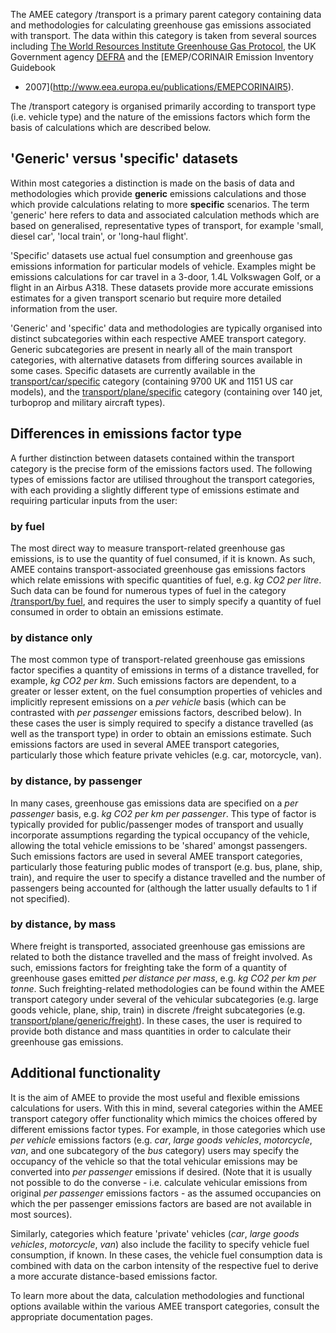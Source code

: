 The AMEE category /transport is a primary parent category containing
data and methodologies for calculating greenhouse gas emissions
associated with transport. The data within this category is taken from
several sources including [The World Resources Institute Greenhouse Gas
Protocol](http://www.ghgprotocol.org/calculation-tools/all-tools), the
UK Government agency
[DEFRA](http://www.defra.gov.uk/environment/business/reporting/conversion-factors.htm)
and the [EMEP/CORINAIR Emission Inventory Guidebook
- 2007](http://www.eea.europa.eu/publications/EMEPCORINAIR5).

The /transport category is organised primarily according to transport
type (i.e. vehicle type) and the nature of the emissions factors which
form the basis of calculations which are described below.

## 'Generic' versus 'specific' datasets

Within most categories a distinction is made on the basis of data and
methodologies which provide **generic** emissions calculations and those
which provide calculations relating to more **specific** scenarios. The
term 'generic' here refers to data and associated calculation methods
which are based on generalised, representative types of transport, for
example 'small, diesel car', 'local train', or 'long-haul flight'.

'Specific' datasets use actual fuel consumption and greenhouse gas
emissions information for particular models of vehicle. Examples might
be emissions calculations for car travel in a 3-door, 1.4L Volkswagen
Golf, or a flight in an Airbus A318. These datasets provide more
accurate emissions estimates for a given transport scenario but require
more detailed information from the user.

'Generic' and 'specific' data and methodologies are typically organised
into distinct subcategories within each respective AMEE transport
category. Generic subcategories are present in nearly all of the main
transport categories, with alternative datasets from differing sources
available in some cases. Specific datasets are currently available in
the [transport/car/specific](Specific_car_transport) category
(containing 9700 UK and 1151 US car models), and the
[transport/plane/specific](Specific_plane_transport) category
(containing over 140 jet, turboprop and military aircraft types).

## Differences in emissions factor type

A further distinction between datasets contained within the transport
category is the precise form of the emissions factors used. The
following types of emissions factor are utilised throughout the
transport categories, with each providing a slightly different type of
emissions estimate and requiring particular inputs from the user:

### by fuel

The most direct way to measure transport-related greenhouse gas
emissions, is to use the quantity of fuel consumed, if it is known. As
such, AMEE contains transport-associated greenhouse gas emissions
factors which relate emissions with specific quantities of fuel, e.g.
*kg CO2 per litre*. Such data can be found for numerous types of fuel in
the category [/transport/by fuel](Transport_fuel), and requires the user
to simply specify a quantity of fuel consumed in order to obtain an
emissions estimate.

### by distance only

The most common type of transport-related greenhouse gas emissions
factor specifies a quantity of emissions in terms of a distance
travelled, for example, *kg CO2 per km*. Such emissions factors are
dependent, to a greater or lesser extent, on the fuel consumption
properties of vehicles and implicitly represent emissions on a *per
vehicle* basis (which can be contrasted with *per passenger* emissions
factors, described below). In these cases the user is simply required to
specify a distance travelled (as well as the transport type) in order to
obtain an emissions estimate. Such emissions factors are used in several
AMEE transport categories, particularly those which feature private
vehicles (e.g. car, motorcycle, van).

### by distance, by passenger

In many cases, greenhouse gas emissions data are specified on a *per
passenger* basis, e.g. *kg CO2 per km per passenger*. This type of
factor is typically provided for public/passenger modes of transport and
usually incorporate assumptions regarding the typical occupancy of the
vehicle, allowing the total vehicle emissions to be 'shared' amongst
passengers. Such emissions factors are used in several AMEE transport
categories, particularly those featuring public modes of transport (e.g.
bus, plane, ship, train), and require the user to specify a distance
travelled and the number of passengers being accounted for (although the
latter usually defaults to 1 if not specified).

### by distance, by mass

Where freight is transported, associated greenhouse gas emissions are
related to both the distance travelled and the mass of freight involved.
As such, emissions factors for freighting take the form of a quantity of
greenhouse gases emitted *per distance* *per mass*, e.g. *kg CO2 per km
per tonne*. Such freighting-related methodologies can be found within
the AMEE transport category under several of the vehicular subcategories
(e.g. large goods vehicle, plane, ship, train) in discrete /freight
subcategories (e.g.
[transport/plane/generic/freight](Plane_freighting)). In these cases,
the user is required to provide both distance and mass quantities in
order to calculate their greenhouse gas emissions.

## Additional functionality

It is the aim of AMEE to provide the most useful and flexible emissions
calculations for users. With this in mind, several categories within the
AMEE transport category offer functionality which mimics the choices
offered by different emissions factor types. For example, in those
categories which use *per vehicle* emissions factors (e.g. *car*, *large
goods vehicles*, *motorcycle*, *van*, and one subcategory of the *bus*
category) users may specify the occupancy of the vehicle so that the
total vehicular emissions may be converted into *per passenger*
emissions if desired. (Note that it is usually not possible to do the
converse - i.e. calculate vehicular emissions from original *per
passenger* emissions factors - as the assumed occupancies on which the
per passenger emissions factors are based are not available in most
sources).

Similarly, categories which feature 'private' vehicles (*car*, *large
goods vehicles*, *motorcycle*, *van*) also include the facility to
specify vehicle fuel consumption, if known. In these cases, the vehicle
fuel consumption data is combined with data on the carbon intensity of
the respective fuel to derive a more accurate distance-based emissions
factor.

To learn more about the data, calculation methodologies and functional
options available within the various AMEE transport categories, consult
the appropriate documentation pages.
